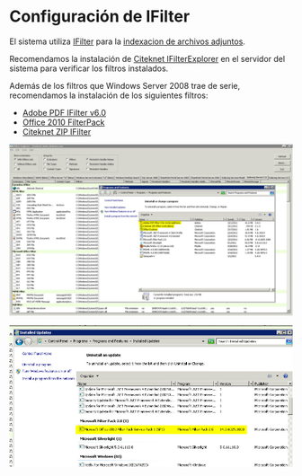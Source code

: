 ﻿# Configuración de IFilter

El sistema utiliza [IFilter](http://msdn.microsoft.com/en-us/library/ms691105) para la [indexacion de archivos adjuntos](../Proyecto/Indexacion-archivos-adjuntos).

Recomendamos la instalación de [Citeknet IFilterExplorer](http://www.citeknet.com/Products/IFilters/IFilterExplorer/tabid/62/Default.aspx) en el servidor del sistema para verificar los filtros instalados.

Además de los filtros que Windows Server 2008 trae de serie, recomendamos la instalación de los siguientes filtros:

* [Adobe PDF IFilter v6.0](http://www.adobe.com/support/downloads/detail.jsp?ftpID=2611)
* [Office 2010 FilterPack](http://www.microsoft.com/download/en/details.aspx?id=17062)
* [Citeknet ZIP IFilter](http://www.citeknet.com/Products/IFilters/ZIPIFilter/tabid/69/Default.aspx)

![ ](Images/IFilters.jpg)

![ ](Images/IFilters2.jpg)

